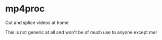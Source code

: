 # mp4proc
Cut and splice videos at home

This is not generic at all and won't be of much use to anyone except me!
